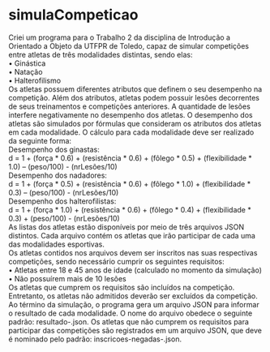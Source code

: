 # simulaCompeticao
 Criei um programa para o Trabalho 2 da disciplina de Introdução a Orientado a Objeto da UTFPR de Toledo, capaz de simular competições entre atletas de três modalidades distintas, sendo elas:
<br>• Ginástica
<br>• Natação
<br>• Halterofilismo
<br>Os atletas possuem diferentes atributos que definem o seu desempenho na competição. Além dos atributos, atletas podem possuir lesões decorrentes de seus treinamentos e
competições anteriores. A quantidade de lesões interfere negativamente no desempenho dos atletas. O desempenho dos atletas são simulados por fórmulas que consideram os atributos dos atletas em cada modalidade. O cálculo para cada modalidade deve ser realizado da seguinte forma:
<br>Desempenho dos ginastas:
<br>
d = 1 + (força * 0.6) + (resistência * 0.6) + (fôlego * 0.5) + (flexibilidade * 1.0) – (peso/100) - (nrLesões/10)
<br>Desempenho dos nadadores:
<br>d = 1 + (força * 0.5) + (resistência * 0.6) + (fôlego * 1.0) + (flexibilidade * 0.3) – (peso/100) - (nrLesões/10)
<br>Desempenho dos halterofilistas:
<br>d = 1 + (força * 1.0) + (resistência * 0.6) + (fôlego * 0.4) + (flexibilidade * 0.3) + (peso/100) - (nrLesões/10)
<br>As listas dos atletas estão disponíveis por meio de três arquivos JSON distintos. Cada arquivo contém os atletas que irão participar de cada uma das modalidades esportivas. 
<br>Os atletas contidos nos arquivos devem ser inscritos nas suas respectivas competições, sendo necessário cumprir os seguintes requisitos: 
<br>• Atletas entre 18 e 45 anos de idade (calculado no momento da simulação)
<br>• Não possuírem mais de 10 lesões
<br>Os atletas que cumprem os requisitos são incluídos na competição. Entretanto, os atletas não admitidos deverão ser excluídos da competição. Ao término da simulação, o programa gera um arquivo JSON para informar o resultado de cada modalidade. O nome do arquivo obedece o seguinte padrão: resultado-<modalidade>.json. Os atletas que não cumprem os requisitos para participar das competições são registrados em um arquivo JSON, que deve é nominado pelo padrão: inscricoes-negadas-<modalidade>.json.
